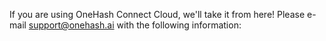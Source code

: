 If you are using OneHash Connect Cloud, we'll take it from here! Please e-mail
[support@onehash.ai](mailto:support@onehash.ai) with the following information:

